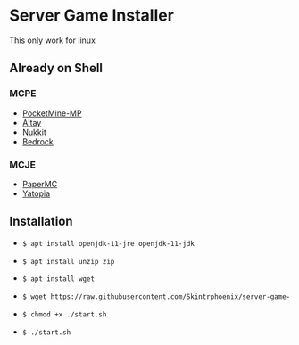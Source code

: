 # Server Game Installer
This only work for linux

## Already on Shell
### MCPE
- [PocketMine-MP](https://github.com/pmmp/PocketMine-MP)
- [Altay](https://github.com/TuranicTeam/Altay)
- [Nukkit](https://github.com/CloudburstMC/Nukkit)
- [Bedrock](https://www.minecraft.net/en-us/download/server/bedrock)
### MCJE
- [PaperMC](https://papermc.io)
- [Yatopia](https://yatopiamc.org)

## Installation

- ```bash
  $ apt install openjdk-11-jre openjdk-11-jdk
  ```
- ```bash
  $ apt install unzip zip
  ```
- ```bash
  $ apt install wget
  ```
- ```bash
  $ wget https://raw.githubusercontent.com/Skintrphoenix/server-game-installer/main/start.sh
  ```
- ```bash
  $ chmod +x ./start.sh
  ```
- ```bash
  $ ./start.sh
  ```




